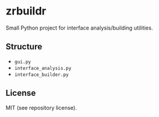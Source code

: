 # zrbuildr

Small Python project for interface analysis/building utilities.

## Structure
- `gui.py`
- `interface_analysis.py`
- `interface_builder.py`

## License
MIT (see repository license).